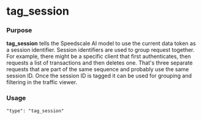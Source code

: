 # tag_session

### Purpose

**tag_session** tells the Speedscale AI model to use the current data token as a session identifier. Session identifiers are used to group request together. For example, there might be a specific client that first authenticates, then requests a list of transactions and then deletes one. That's three separate requests that are part of the same sequence and probably use the same session ID. Once the session ID is tagged it can be used for grouping and filtering in the traffic viewer.

### Usage

```
"type": "tag_session"
```
